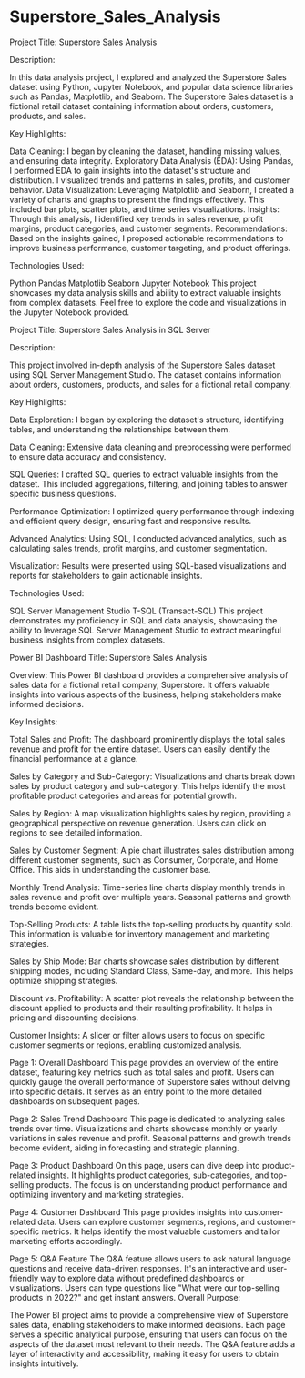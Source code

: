 # Superstore_Sales_Analysis
Project Title: Superstore Sales Analysis

Description:

In this data analysis project, I explored and analyzed the Superstore Sales dataset using Python, Jupyter Notebook, and popular data science libraries such as Pandas, Matplotlib, and Seaborn. The Superstore Sales dataset is a fictional retail dataset containing information about orders, customers, products, and sales.

Key Highlights:

Data Cleaning: I began by cleaning the dataset, handling missing values, and ensuring data integrity.
Exploratory Data Analysis (EDA): Using Pandas, I performed EDA to gain insights into the dataset's structure and distribution. I visualized trends and patterns in sales, profits, and customer behavior.
Data Visualization: Leveraging Matplotlib and Seaborn, I created a variety of charts and graphs to present the findings effectively. This included bar plots, scatter plots, and time series visualizations.
Insights: Through this analysis, I identified key trends in sales revenue, profit margins, product categories, and customer segments.
Recommendations: Based on the insights gained, I proposed actionable recommendations to improve business performance, customer targeting, and product offerings.


Technologies Used:

Python
Pandas
Matplotlib
Seaborn
Jupyter Notebook
This project showcases my data analysis skills and ability to extract valuable insights from complex datasets. Feel free to explore the code and visualizations in the Jupyter Notebook provided.


Project Title: Superstore Sales Analysis in SQL Server

Description:

This project involved in-depth analysis of the Superstore Sales dataset using SQL Server Management Studio. The dataset contains information about orders, customers, products, and sales for a fictional retail company.

Key Highlights:

Data Exploration: I began by exploring the dataset's structure, identifying tables, and understanding the relationships between them.

Data Cleaning: Extensive data cleaning and preprocessing were performed to ensure data accuracy and consistency.

SQL Queries: I crafted SQL queries to extract valuable insights from the dataset. This included aggregations, filtering, and joining tables to answer specific business questions.

Performance Optimization: I optimized query performance through indexing and efficient query design, ensuring fast and responsive results.

Advanced Analytics: Using SQL, I conducted advanced analytics, such as calculating sales trends, profit margins, and customer segmentation.

Visualization: Results were presented using SQL-based visualizations and reports for stakeholders to gain actionable insights.

Technologies Used:

SQL Server Management Studio
T-SQL (Transact-SQL)
This project demonstrates my proficiency in SQL and data analysis, showcasing the ability to leverage SQL Server Management Studio to extract meaningful business insights from complex datasets.


Power BI Dashboard Title: Superstore Sales Analysis

Overview:
This Power BI dashboard provides a comprehensive analysis of sales data for a fictional retail company, Superstore. It offers valuable insights into various aspects of the business, helping stakeholders make informed decisions.

Key Insights:

Total Sales and Profit: The dashboard prominently displays the total sales revenue and profit for the entire dataset. Users can easily identify the financial performance at a glance.

Sales by Category and Sub-Category: Visualizations and charts break down sales by product category and sub-category. This helps identify the most profitable product categories and areas for potential growth.

Sales by Region: A map visualization highlights sales by region, providing a geographical perspective on revenue generation. Users can click on regions to see detailed information.

Sales by Customer Segment: A pie chart illustrates sales distribution among different customer segments, such as Consumer, Corporate, and Home Office. This aids in understanding the customer base.

Monthly Trend Analysis: Time-series line charts display monthly trends in sales revenue and profit over multiple years. Seasonal patterns and growth trends become evident.

Top-Selling Products: A table lists the top-selling products by quantity sold. This information is valuable for inventory management and marketing strategies.

Sales by Ship Mode: Bar charts showcase sales distribution by different shipping modes, including Standard Class, Same-day, and more. This helps optimize shipping strategies.

Discount vs. Profitability: A scatter plot reveals the relationship between the discount applied to products and their resulting profitability. It helps in pricing and discounting decisions.

Customer Insights: A slicer or filter allows users to focus on specific customer segments or regions, enabling customized analysis.

Page 1: Overall Dashboard
This page provides an overview of the entire dataset, featuring key metrics such as total sales and profit.
Users can quickly gauge the overall performance of Superstore sales without delving into specific details.
It serves as an entry point to the more detailed dashboards on subsequent pages.

Page 2: Sales Trend Dashboard
This page is dedicated to analyzing sales trends over time.
Visualizations and charts showcase monthly or yearly variations in sales revenue and profit.
Seasonal patterns and growth trends become evident, aiding in forecasting and strategic planning.

Page 3: Product Dashboard
On this page, users can dive deep into product-related insights.
It highlights product categories, sub-categories, and top-selling products.
The focus is on understanding product performance and optimizing inventory and marketing strategies.

Page 4: Customer Dashboard
This page provides insights into customer-related data.
Users can explore customer segments, regions, and customer-specific metrics.
It helps identify the most valuable customers and tailor marketing efforts accordingly.

Page 5: Q&A Feature
The Q&A feature allows users to ask natural language questions and receive data-driven responses.
It's an interactive and user-friendly way to explore data without predefined dashboards or visualizations.
Users can type questions like "What were our top-selling products in 2022?" and get instant answers.
Overall Purpose:

The Power BI project aims to provide a comprehensive view of Superstore sales data, enabling stakeholders to make informed decisions.
Each page serves a specific analytical purpose, ensuring that users can focus on the aspects of the dataset most relevant to their needs.
The Q&A feature adds a layer of interactivity and accessibility, making it easy for users to obtain insights intuitively.
